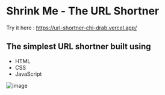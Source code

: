 # Shrink Me - The URL Shortner

Try it here : https://url-shortner-chi-drab.vercel.app/

## The simplest URL shortner built using

- HTML
- CSS
- JavaScript

![image](https://github.com/swa-aham/URL-Shortner/assets/101919439/23d443d2-875e-4d3f-b775-4e1021800c80)
